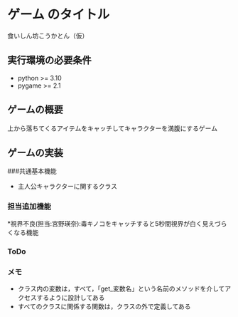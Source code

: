 # ゲーム のタイトル
食いしん坊こうかとん（仮）
## 実行環境の必要条件
* python >= 3.10
* pygame >= 2.1

## ゲームの概要
上から落ちてくるアイテムをキャッチしてキャラクターを満腹にするゲーム

## ゲームの実装
###共通基本機能
* 主人公キャラクターに関するクラス
### 担当追加機能
*視界不良(担当:宮野瑛奈):毒キノコをキャッチすると5秒間視界が白く見えづらくなる機能
### ToDo

### メモ
* クラス内の変数は，すべて，「get_変数名」という名前のメソッドを介してアクセスするように設計してある
* すべてのクラスに関係する関数は，クラスの外で定義してある
